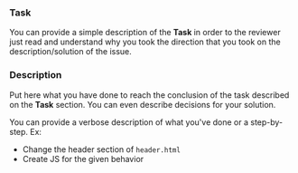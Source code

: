 ### Task

You can provide a simple description of the **Task** in order to the reviewer just read and understand why you took the direction that you took on the description/solution of the issue.

### Description

Put here what you have done to reach the conclusion of the task described on the **Task** section. You can even describe decisions for your solution.

You can provide a verbose description of what you've done or a step-by-step. Ex:

- Change the header section of `header.html`
- Create JS for the given behavior
